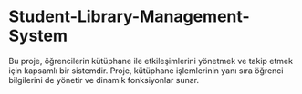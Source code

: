 # Student-Library-Management-System
Bu proje, öğrencilerin kütüphane ile etkileşimlerini yönetmek ve takip etmek için kapsamlı bir sistemdir. Proje, kütüphane işlemlerinin yanı sıra öğrenci bilgilerini de yönetir ve dinamik fonksiyonlar sunar.

